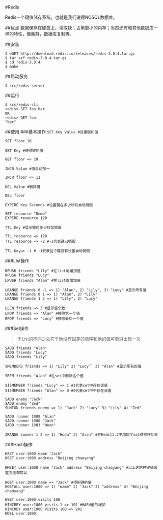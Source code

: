 #Redis

Redis一个键值储存系统，也就是我们说得NOSQL数据库。

##优点
数据保存在硬盘上，读取快；占用更小的内存；当然还有和其他数据库一样的特性，像集群，数据库复制等。

##安装
```shell
$ wGET http://download.redis.io/releases/redis-3.0.4.tar.gz
$ tar xzf redis-3.0.4.tar.gz
$ cd redis-3.0.4
$ make
```
##启动服务
```shell
$ src/redis-server
```

##运行
```shell
$ src/redis-cli
redis> SET foo bar
OK
redis> GET foo
"bar"
```

##使用
###基本操作
`SET Key Value #设置键和值`

`SET floor 10`

`GET Key #获得键的值`

`GET floor => 10`

`INCR Value #值自动加一`

`INCR floor => 11`

`DEL Value #删除键`

`DEL floor`

`EXPIRE Key Seconds #设置键在多少秒后自动销毁`

```
SET resource "Demo"
EXPIRE resource 120
```

`TTL Key #显示键在多少秒后销毁`

```
TTL resource => 120
TTL resource => -2 #-2代表键已销毁
```

`TTL Key=> -1 # -1代表这个键没有设置自动销毁`

###List操作

```
RPUSH friends "Lily" #在list尾增加值
RPUSH friends "Lucy"
LPUSH friends "Alan" #在list首增加值

LRANGE friends 0 -1 => 1) "Alan", 2) "Lily", 3) "Lucy" #显示所有值
LRANGE friends 0 1 => 1) "Alan", 2) "Lily"
LRANGE friends 1 2 => 1) "Lily", 2) "Lucy"

LLEN friends => 3 #显示值个数
LPOP friends => "Alan" #移除第一个值
RPOP friends => "Lucy" #移除最后一个值
```
###Set操作
>于List的不同之处在于他没有固定的顺序和他的值可能只出现一次

```
SADD friends "Alan"
SADD friends "Lucy"
SADD friends "Lily"

SMEMBERS friends => 1) "Lily" 2) "Lucy"` 3) "Alan" #显示所有的值

SREM friends "Alan" #在set中删除这个值

SISMEMBER friends "Lucy" => 1 #1代表set中存在该值
SISMEMBER friends "Alan" => 0 #0代表set中不存在该值

SADD enemy "Jack"
SADD enemy "Zed"
SUNION friends enemy => 1) "Jack" 2) "Lucy" 3) "Lily" 4) "Zed"

SADD runner 1009 "Alan"
SADD runner 1000 "Jack"
SADD runner 1003 "Hoan"

ZRANGE runner 1 2 => 1) "Hoan" 2) "Alan" #在Redit1.2中增加了set得排序功能
```
###Hash操作
```
HSET user:1000 name "Jack"
HSET user:1000 address "Beijing chaoyang"

HMSET user:1000 name "Jack" address "Beijing chaoyang" #以上这两种键值设置方法都可以

HGET user:1000 name => "Jack" #得到键的值
HGETALL user:1000 => 1) "name" 2) "Jack" 3) "address" 4) "Beijing chaoyang"

HSET user:1000 visits 100
HINCRBY user:1000 visits 1 => 101 #HASH值的增加
HINCRBY user:1000 visits 100 => 201
HDEL user:1000
```
